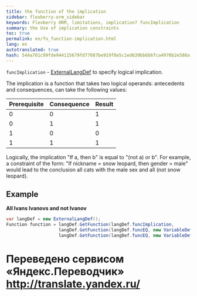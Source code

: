 ```yaml
--- 
title: the function of the implication 
sidebar: flexberry-orm_sidebar 
keywords: Flexberry ORM, limitations, implication? funcImplication 
summary: the Use of implication constraints 
toc: true 
permalink: en/fo_function-implication.html 
lang: en 
autotranslated: true 
hash: 544a701c99fde944115679fd77087be919f8e5c1ed639bb6b6fca4970b2e588a 
--- 
```


`funcImplication` - [ExternalLangDef](fo_external-lang-def.html) to specify logical implication. 

The implication is a function that takes two logical operands: antecedents and consequences, can take the following values: 

Prerequisite | Consequence | Result 
:----------|:----------|:---------- 
0 | 0 | 1 
0 | 1 | 1 
1 | 0 | 0 
1 | 1 | 1 

Logically, the implication "If a, then b" is equal to "(not a) or b". 
For example, a constraint of the form: "If nickname = snow leopard, then gender = male" would lead to the conclusion all cats with the male sex and all (not snow leopard). 


## Example 

**All Ivans Ivanovs and not Ivanov** 

``` csharp
var langDef = new ExternalLangDef();
Function function = langDef.GetFunction(langDef.funcImplication,
                    langDef.GetFunction(langDef.funcEQ, new VariableDef(langDef.StringType, Last name),"Ivanov"),
                    langDef.GetFunction(langDef.funcEQ, new VariableDef(langDef.StringType, "Name"), "Ivan"));
``` 



 # Переведено сервисом «Яндекс.Переводчик» http://translate.yandex.ru/